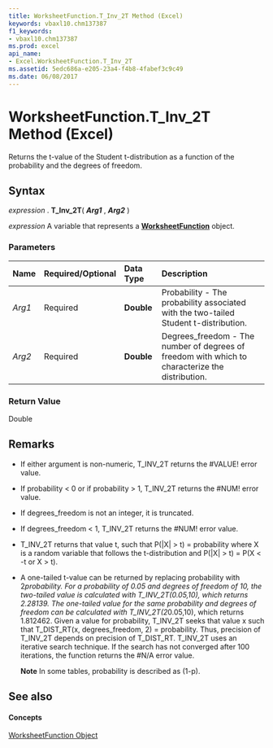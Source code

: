 ```yaml
---
title: WorksheetFunction.T_Inv_2T Method (Excel)
keywords: vbaxl10.chm137387
f1_keywords:
- vbaxl10.chm137387
ms.prod: excel
api_name:
- Excel.WorksheetFunction.T_Inv_2T
ms.assetid: 5edc686a-e205-23a4-f4b8-4fabef3c9c49
ms.date: 06/08/2017
---
```



# WorksheetFunction.T_Inv_2T Method (Excel)

Returns the t-value of the Student t-distribution as a function of the probability and the degrees of freedom.


## Syntax

 _expression_ . **T_Inv_2T**( **_Arg1_** , **_Arg2_** )

 _expression_ A variable that represents a **[WorksheetFunction](worksheetfunction-object-excel.md)** object.


### Parameters



|**Name**|**Required/Optional**|**Data Type**|**Description**|
|:-----|:-----|:-----|:-----|
| _Arg1_|Required| **Double**|Probability - The probability associated with the two-tailed Student t-distribution.|
| _Arg2_|Required| **Double**|Degrees_freedom - The number of degrees of freedom with which to characterize the distribution.|

### Return Value

Double


## Remarks




- If either argument is non-numeric, T_INV_2T returns the #VALUE! error value.
    
- If probability < 0 or if probability > 1, T_INV_2T returns the #NUM! error value.
    
- If degrees_freedom is not an integer, it is truncated.
    
- If degrees_freedom < 1, T_INV_2T returns the #NUM! error value.
    
- T_INV_2T returns that value t, such that P(|X| > t) = probability where X is a random variable that follows the t-distribution and P(|X| > t) = P(X < -t or X > t).
    
- A one-tailed t-value can be returned by replacing probability with 2*probability. For a probability of 0.05 and degrees of freedom of 10, the two-tailed value is calculated with T_INV_2T(0.05,10), which returns 2.28139. The one-tailed value for the same probability and degrees of freedom can be calculated with T_INV_2T(2*0.05,10), which returns 1.812462. Given a value for probability, T_INV_2T seeks that value x such that T_DIST_RT(x, degrees_freedom, 2) = probability. Thus, precision of T_INV_2T depends on precision of T_DIST_RT. T_INV_2T uses an iterative search technique. If the search has not converged after 100 iterations, the function returns the #N/A error value. 
    
    **Note**   In some tables, probability is described as (1-p).

## See also


#### Concepts


[WorksheetFunction Object](worksheetfunction-object-excel.md)

